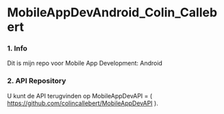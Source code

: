 # MobileAppDevAndroid_Colin_Callebert

### 1. Info
Dit is mijn repo voor Mobile App Development: Android

### 2. API Repository
U kunt de API terugvinden op MobileAppDevAPI = ( https://github.com/colincallebert/MobileAppDevAPI ). 
